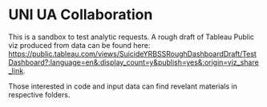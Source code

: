 # UNI UA Collaboration
This is a sandbox to test analytic requests. A rough draft of Tableau Public viz produced from data can be found here: https://public.tableau.com/views/SuicideYRBSSRoughDashboardDraft/TestDashboard?:language=en&:display_count=y&publish=yes&:origin=viz_share_link.

Those interested in code and input data can find revelant materials in respective folders.
